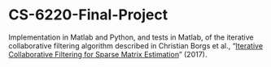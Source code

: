 # CS-6220-Final-Project

Implementation in Matlab and Python, and tests in Matlab, of the iterative collaborative filtering algorithm described in Christian Borgs et al., “[Iterative Collaborative Filtering for Sparse Matrix Estimation](https://arxiv.org/abs/1712.00710)” (2017).

